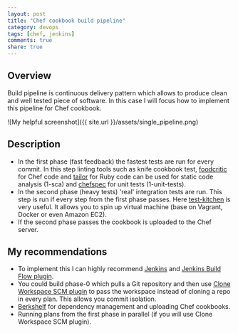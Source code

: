 ```yaml
---
layout: post
title: "Chef cookbook build pipeline"
category: devops
tags: [chef, jenkins]
comments: true
share: true
---
```


## Overview

Build pipeline is continuous delivery pattern which allows to produce clean and well tested piece of software. In this case I will focus how to implement this pipeline for Chef cookbook.

![My helpful screenshot]({{ site.url }}/assets/single_pipeline.png)

## Description

- In the first phase (fast feedback) the fastest tests are run for every commit. In this step linting tools such as knife cookbook test, [foodcritic](http://acrmp.github.io/foodcritic/) for Chef code and [tailor](https://github.com/turboladen/tailor) for Ruby code can be used for static code analysis (1-sca) and [chefspec](https://github.com/sethvargo/chefspec) for unit tests (1-unit-tests).
- In the second phase (heavy tests) 'real' integration tests are run. This step is run if every step from the first phase passes. Here [test-kitchen](http://kitchen.ci/) is very useful. It allows you to spin up virtual machine (base on Vagrant, Docker or even Amazon EC2).
- If the second phase passes the cookbook is uploaded to the Chef server.

## My recommendations

- To implement this I can highly recommend [Jenkins](http://jenkins-ci.org/) and [Jenkins Build Flow plugin](https://wiki.jenkins-ci.org/display/JENKINS/Build+Flow+Plugin).
- You could build phase-0 which pulls a Git repository and then use [Clone Workspace SCM plugin](https://wiki.jenkins-ci.org/display/JENKINS/Clone+Workspace+SCM+Plugin) to pass the workspace instead of cloning a repo in every plan. This allows you commit isolation.
- [Berkshelf](http://berkshelf.com/) for dependency management and uploading Chef cookbooks.
- Running plans from the first phase in parallel (if you will use Clone Workspace SCM plugin).
